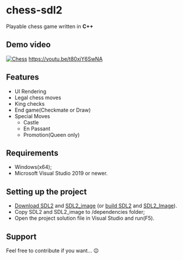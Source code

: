 # chess-sdl2
Playable chess game written in **C++**

## Demo video
[![Chess](https://i3.ytimg.com/vi/t80xjY6SwNA/maxresdefault.jpg)](https://www.youtube.com/watch?v=t80xjY6SwNA )
https://youtu.be/t80xjY6SwNA
## Features
* UI Rendering
* Legal chess moves
* King checks
* End game(Checkmate or Draw)
* Special Moves 
    - Castle
    - En Passant
    - Promotion(Queen only)

## Requirements
-  Windows(x64);
- Microsoft Visual Studio 2019 or newer.

## Setting up the project
- [Download SDL2](https://www.libsdl.org/download-2.0.php) and [SDL2_image](https://github.com/libsdl-org/SDL_image/releases) (or [build SDL2](https://github.com/libsdl-org/SDL) and [SDL2_Image](https://github.com/libsdl-org/SDL_image)).
- Copy SDL2 and SDL2_image to /dependencies folder;
- Open the project solution file in Visual Studio and run(F5).

## Support
Feel free to contribute if you want... :wink:

